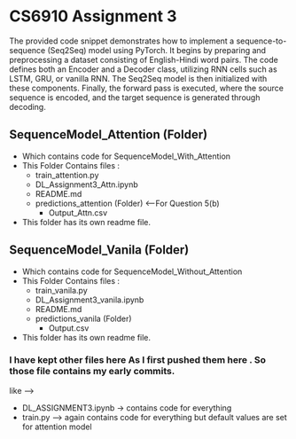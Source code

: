 # CS6910 Assignment 3
The provided code snippet demonstrates how to implement a sequence-to-sequence (Seq2Seq) model using PyTorch. It begins by preparing and preprocessing a dataset consisting of English-Hindi word pairs. The code defines both an Encoder and a Decoder class, utilizing RNN cells such as LSTM, GRU, or vanilla RNN. The Seq2Seq model is then initialized with these components. Finally, the forward pass is executed, where the source sequence is encoded, and the target sequence is generated through decoding.

## SequenceModel_Attention (Folder)
- Which contains code for SequenceModel_With_Attention
- This Folder Contains files :
    - train_attention.py
    - DL_Assignment3_Attn.ipynb
    - README.md
    - predictions_attention (Folder) <--For Question 5(b)
        -   Output_Attn.csv
- This folder has its own readme file.

## SequenceModel_Vanila (Folder)
- Which contains code for SequenceModel_Without_Attention
- This Folder Contains files :
    - train_vanila.py
    - DL_Assignment3_vanila.ipynb
    - README.md
    - predictions_vanila (Folder)
        -   Output.csv
- This folder has its own readme file.

### I have kept other files here As I first pushed them here . So those file contains my early commits.
like --> 
-   DL_ASSIGNMENT3.ipynb -> contains code for everything
-   train.py --> again contains code for everything but default values are set for attention model